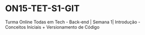 # ON15-TET-S1-GIT
Turma Online Todas em Tech - Back-end | Semana 1|  Introdução - Conceitos Iniciais + Versionamento de Código
